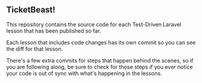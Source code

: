 ## TicketBeast!

This repository contains the source code for each Test-Driven Laravel lesson that has been published so far.

Each lesson that includes code changes has its own commit so you can see the diff for that lesson.

There's a few extra commits for steps that happen behind the scenes, so if you are following along, be sure to check for those steps if you ever notice your code is out of sync with what's happening in the lessons.

